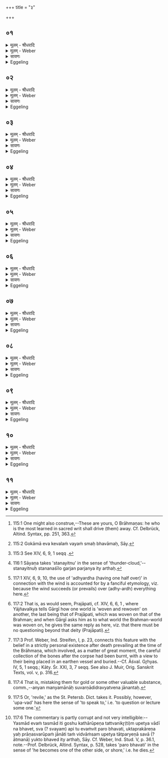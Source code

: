 +++
title = "३"

+++


## ०१
<details><summary>मूलम् - श्रीधरादि</summary>

जनको᳘ ह व्वै᳘देहः॥  
(हो) बहुदक्षिणे᳘न यज्ञे᳘नेजे स᳘ ह ग᳘वाᳫँ᳭ सह᳘स्रमवरुन्ध᳘न्नुवाचैता᳘ वो ब्राह्मणा यो ब्र᳘ह्मिष्ठः स ऽउ᳘दजतामि᳘ति॥
</details>

<details><summary>मूलम् - Weber</summary>

जनको᳘ ह वै᳘देहो॥  
बहुदक्षिणे᳘न यज्ञे᳘नेजे स᳘ ह ग᳘वाᳫं सह᳘स्रमवरुन्ध᳘न्नुवाचैता᳘ वो ब्राह्मणा यो ब्र᳘ह्मिष्ठः स उ᳘दजतामि᳘ति॥
</details>

<details><summary>सायणः</summary>

…
</details>

<details><summary>Eggeling</summary>

1. Janaka of Videha performed a sacrifice accompanied with numerous gifts to the priests. Setting apart a thousand cows, he said, 'He who is the most learned in sacred writ amongst you, O Brāhmaṇas, shall drive away these (cows) [^egg_355]!'

[^egg_355]: 115:1 One might also construe,--These are yours, O Brāhmaṇas: he who is the most learned in sacred writ shall drive (them) away. Cf. Delbrück, Altind. Syntax, pp. 251, 363.
</details>

## ०२
<details><summary>मूलम् - श्रीधरादि</summary>

स᳘ होवाच॥ 
या᳘ज्ञवल्क्यो ऽर्व्वा᳘चीरेता ऽइ᳘ति ते᳘ होचुस्त्व᳘ᳫँ᳘ स्विन्नो याज्ञवल्क्य ब्र᳘ह्मिष्ठो ऽसी३ ऽइ᳘ति स᳘ होवाच न᳘मो ऽस्तु ब्र᳘ह्मिष्ठाय गो᳘कामा ऽएव᳘ व्वय᳘ᳫँ᳘ स्म ऽइ᳘ति॥
</details>

<details><summary>मूलम् - Weber</summary>

स᳘ होवाच या᳘ज्ञवल्क्यो॥  
ऽर्वाचीरेता इ᳘ति ते᳘ होचुस्त्व᳘ᳫं᳘ स्विन्नो याज्ञवल्क्य ब्र᳘ह्मिष्ठोऽसी३ इ᳘ति स᳘ होवाच न᳘मोऽस्तु ब्र᳘ह्मिष्ठाय गो᳘कामा एव᳘ वय᳘ᳫं᳘ स्म इ᳘ति॥
</details>

<details><summary>सायणः</summary>

…
</details>

<details><summary>Eggeling</summary>

2. Yājñavalkya then said, 'This way (drive) them!' They said, 'Art thou really the most learned in sacred writ amongst us, Yājñavalkya?' He replied, 'Reverence be to him who is most learned in sacred writ! We are but hankering after cows [^egg_356]!'

[^egg_356]: 115:2 Gokāmā eva kevalaṁ vayaṁ smaḥ bhavāmaḥ, Sāy.
</details>

## ०३
<details><summary>मूलम् - श्रीधरादि</summary>

ते᳘ होचुः॥  
को᳘ न ऽइम᳘म्प्रक्ष्यती᳘ति स᳘ होवाच व्विदग्धः᳘ शा᳘कल्यो ऽहमि᳘ति त᳘ᳫँ᳘ हो प्रतिख्या᳘योवाच त्वा᳘ᳫँ᳘ स्विच्छाकल्य ब्राह्मणा᳘ ऽउल्मुकावक्ष᳘यणमक्रता३ ऽइ᳘ति॥
</details>

<details><summary>मूलम् - Weber</summary>

ते᳘ होचुः॥  
को᳘ न इम᳘म् प्रक्ष्यती᳘ति स᳘ होवाच विदग्धः शा᳘कल्योऽहमि᳘ति त᳘ᳫं᳘ ह प्रतिख्या᳘योवाच त्वा᳘ᳫं᳘ स्विछाकल्य ब्राह्मणा᳘ उल्मुकावक्ष᳘यणमक्रता३इ᳘ति॥
</details>

<details><summary>सायणः</summary>

…
</details>

<details><summary>Eggeling</summary>

3. They then said (to one another), 'Which of us shall question him?' The shrewd Śākalya said, 'I!' When he (Yājñavalkya) saw him, he said, 'Have the Brāhmaṇas made of thee a thing for quenching the firebrand, Śākalya?'
</details>

## ०४
<details><summary>मूलम् - श्रीधरादि</summary>

स᳘ होवाच॥ 
क᳘ति देवा᳘ याज्ञवल्क्ये᳘ति त्र᳘यश्च त्री᳘ च शता त्र᳘यश्च त्री᳘ च सहस्रेत्योमि᳘ति होवाच क᳘त्येव᳘ देवा᳘ याज्ञवल्क्ये᳘ति त्र᳘यस्त्रि᳘ᳫँ᳘शदित्योमि᳘ति होवाच क᳘त्येव᳘ देवा᳘ याज्ञवल्क्ये᳘ति त्र᳘य ऽइत्योमि᳘ति होवाच क᳘त्येव᳘ देवा᳘ याज्ञवल्क्ये᳘ति द्वावित्योमि᳘ति होवाच क᳘त्येव᳘ देवा᳘ याज्ञवल्क्येत्य᳘ध्यर्द्ध ऽइ᳘त्योमि᳘ति होवाच क᳘त्येव᳘ देवा᳘ याज्ञवल्क्येत्ये᳘क ऽइत्योमि᳘ति होवाच कतमे ते त्र᳘यश्च त्री᳘ च शता त्र᳘यश्च त्री᳘ च सहस्रे᳘ति॥
</details>

<details><summary>मूलम् - Weber</summary>

स᳘ होवाच क᳘ति देवा याज्ञवल्क्ये᳘ति त्र᳘यश्च त्री᳘ च शता त्र᳘यश्च त्री᳘ च सहस्रेत्योमि᳘ति होवाच क᳘त्येव᳘ देवा᳘ याज्ञवल्क्ये᳘ति त्र᳘यस्त्रिंशदित्योमि᳘ति होवाच क᳘त्येव᳘ देवा᳘ याज्ञवल्क्ये᳘ति त्र᳘य इत्योमि᳘ति होवाच क᳘त्येव᳘ देवा᳘ याज्ञवल्क्ये᳘ति द्वावित्योमि᳘ति होवाच क᳘त्येव᳘ देवा᳘ याज्ञवल्क्येत्य᳘ध्यर्ध इत्योमि᳘ति होवाच क᳘त्येव᳘ देवा᳘ याज्ञवल्क्येत्ये᳘क इत्योमि᳘ति होवाच कतमे ते त्र᳘यश्च त्री᳘ च शता त्र᳘यश्च त्री᳘ च सहस्रे᳘ति॥
</details>

<details><summary>सायणः</summary>

…
</details>

<details><summary>Eggeling</summary>

4. He said [^egg_357], 'How many gods are there, Yājñavalkya?'--'Three hundred and three, and three thousand and three,' he replied.--'Yea, so it is!' he said. 'How many gods are there really, Yājñavalkya?'--'Thirty-three.'--'Yea, so it is!' he said.

[^egg_357]: 115:3 See XIV, 6, 9, 1 seqq .

 'How many gods are there really, Yājñavalkya?'--'Three.'--'Yea, so it is!' he said. 'How many gods are there really, Yājñavalkya?'--'Two.'--'Yea, so it is!' he said. 'How many gods are there really, Yājñavalkya?'--'One and a half.'--'Yea, so it is!' he said. 'How many gods are there really, Yājñavalkya?'--'One.'--'Yea, so it is!' he said. 'Who are those three hundred and three, and three thousand and three?'
</details>

## ०५
<details><summary>मूलम् - श्रीधरादि</summary>

स᳘ होवाच॥  
महिमा᳘न ऽए᳘वैषामेते त्र᳘यस्त्रिᳫँ᳭श᳘त्त्वेव᳘ देवा ऽइ᳘ति कतमे ते त्र᳘यस्त्रिᳫँ᳭शदि᳘त्यष्टौ व्व᳘सव ऽए᳘कादश रुद्रा द्वा᳘दशादित्यास्त ऽए᳘कत्रिᳫँ᳭शदि᳘न्द्रश्चैव᳘ प्रजा᳘पतिश्च त्रयस्त्रिᳫँ᳭शावि᳘ति॥
</details>

<details><summary>मूलम् - Weber</summary>

स᳘ होवाच॥  
महिमा᳘न एॗवैषामेते त्र᳘यस्त्रिंशॗत्त्वेव᳘ देवा इ᳘ति कतमे ते त्र᳘यस्त्रिंशदि᳘त्यष्टौ व᳘सव ए᳘कादश रुद्रा द्वा᳘दशादित्यास्त ए᳘कत्रिंशदि᳘न्द्रश्चैव᳘ प्रजा᳘पतिश्च त्रयस्त्र्ंशावि᳘ति॥
</details>

<details><summary>सायणः</summary>

…
</details>

<details><summary>Eggeling</summary>

5. He replied, 'These are their powers, but thirty-three gods indeed there are.'--'Who are those thirty-three? Eight Vasus, eleven Rudras, and twelve Ādityas,--that makes thirty-one; and Indra and Prajāpati make up the thirty-three.'
</details>

## ०६
<details><summary>मूलम् - श्रीधरादि</summary>

कतमे व्व᳘सव ऽइ᳘ति॥  
(त्य) अग्नि᳘श्च पृथिवी᳘ च व्वायु᳘श्चान्त᳘रिक्षञ्चादि᳘त्यश्च[[!!]] द्यौ᳘श्च चन्द्र᳘माश्च न᳘क्षत्राणि चैते व्व᳘सव ऽएते᳘ हीदᳫँ᳭ स᳘र्व्वं व्वास᳘यन्ते ते य᳘दिदᳫँ᳭ स᳘र्व्वं व्वास᳘यन्ते त᳘स्माद्व᳘सव ऽइ᳘ति॥
</details>

<details><summary>मूलम् - Weber</summary>

कतमे व᳘सव इ᳘ति॥  
अग्नि᳘श्च पृथिवी᳘ च वायु᳘श्चान्त᳘रिक्षं चादित्य᳘श्च द्यौ᳘श्च चन्द्र᳘माश्च न᳘क्षत्राणि चैते व᳘सव एतेॗ हीदᳫं स᳘र्वं वास᳘यन्ते ते य᳘दिदᳫं स᳘र्वं वास᳘यन्ते त᳘स्माद्व᳘सव इ᳘ति॥
</details>

<details><summary>सायणः</summary>

…
</details>

<details><summary>Eggeling</summary>

6. 'Who are the Vasus?'--'Agni, the Earth, Vāyu (the wind), the Air, Āditya (the sun), Heaven, the Moon, and the Stars:--these are the Vasus, for these cause all this (universe) to abide (vas), and hence they are the Vasus.'
</details>

## ०७
<details><summary>मूलम् - श्रीधरादि</summary>

कतमे᳘ रुद्रा ऽइ᳘ति॥  
द᳘शेमे पु᳘रुषे प्राणा᳘ ऽआ᳘त्मैकादशस्ते᳘ य᳘दा ऽस्मान्म᳘र्त्याच्छ᳘रीरादुत्क्रा᳘मन्त्य᳘थ रोदयन्ति तद्य᳘द्रोदयन्ति[[!!]] त᳘स्माद्रुद्रा ऽइ᳘ति॥
</details>

<details><summary>मूलम् - Weber</summary>

कतमे᳘ रुद्रा इ᳘ति॥  
द᳘शेमे पु᳘रुषे प्राणा᳘ आॗत्मैकादशस्ते᳘ यॗदास्मान्म᳘र्त्याछ᳘रीरादुत्क्रा᳘मन्त्य᳘थ रोदयन्ति तद्य᳘द्रोद᳘यन्ति त᳘स्माद्रुद्रा इ᳘ति॥
</details>

<details><summary>सायणः</summary>

…
</details>

<details><summary>Eggeling</summary>

7. 'Who are the Rudras?'--'These ten vital airs in man, and the self (spirit) is the eleventh: when these depart from this mortal body, they cause wailing (rud), and hence they are the Rudras.'
</details>

## ०८
<details><summary>मूलम् - श्रीधरादि</summary>

कतम᳘ ऽआदित्या ऽइ᳘ति॥  
द्वा᳘दश मा᳘साः संवत्सर᳘स्यैत᳘ ऽआदित्या᳘ ऽएते᳘ हीदᳫँ᳭ स᳘र्व्वमाद᳘दाना य᳘न्ति ते य᳘दिदᳫँ᳭ स᳘र्व्वमाद᳘दाना य᳘न्ति त᳘स्मादादित्या ऽइ᳘ति॥
</details>

<details><summary>मूलम् - Weber</summary>

कतम᳘ आदित्या इ᳘ति॥  
द्वा᳘दश मा᳘साः संवत्सर᳘स्यैत᳘ आदित्या᳘ एतेॗ हीदᳫं स᳘र्वमाद᳘दाना य᳘न्ति ते य᳘दिदᳫं स᳘र्वमाद᳘दाना य᳘न्ति त᳘स्मादादित्या इ᳘ति॥
</details>

<details><summary>सायणः</summary>

…
</details>

<details><summary>Eggeling</summary>

8. 'Who are the Ādityas?'--'The twelve months of the year: these are the Ādityas, for they pass whilst laying hold on everything here; and inasmuch as they pass whilst laying hold (ā-dā) on everything here, they are the Ādityas.'
</details>

## ०९
<details><summary>मूलम् - श्रीधरादि</summary>

कतम ऽइ᳘न्द्रः कतमः᳘ प्रजा᳘पतिरि᳘ति॥  
स्तनयित्नु᳘रेवे᳘न्द्रो यज्ञः᳘ प्रजा᳘पतिरि᳘ति कतम᳘ स्तनयित्नुरि᳘त्यश᳘निरि᳘ति कतमो᳘ यज्ञ ऽइ᳘ति पश᳘व ऽइ᳘ति॥
</details>

<details><summary>मूलम् - Weber</summary>

कतम इ᳘न्द्रः कतमः᳘ प्रजा᳘पतिरि᳘ति॥  
स्तनयित्नु᳘रेवे᳘न्द्रो यज्ञः᳘ प्रजा᳘पतिरि᳘ति कतम᳘ स्तनयित्नुरि᳘त्यश᳘निरि᳘ति कतमो᳘ यज्ञ इ᳘ति पश᳘व इ᳘ति॥
</details>

<details><summary>सायणः</summary>

…
</details>

<details><summary>Eggeling</summary>

9. 'Who is Indra, and who Prajāpati?'--'Indra, indeed, is thunder [^egg_358], and Prajāpati the sacrifice.'--'What is thunder?'--'The thunderbolt.'--'What is the sacrifice?'--'Cattle.'

[^egg_358]: 116:1 Sāyaṇa takes 'stanayitnu' in the sense of 'thunder-cloud,'--stanayitnuḥ stananaśīlo garjan parjanya ity arthaḥ.
</details>

## १०
<details><summary>मूलम् - श्रीधरादि</summary>

कतमे ते त्र᳘यो देवा ऽइ᳘ति॥  
(ती) इम᳘ ऽएव त्र᳘यो लोका᳘ ऽएषु᳘ हीमे स᳘र्व्वे देवा ऽइ᳘ति कतमौ तौ द्वौ᳘ देवावित्य᳘न्नं चैव᳘ प्राणश्चे᳘ति कतमो᳘ ऽध्यर्द्ध ऽइति᳘[[!!]] यो ऽय᳘म्प᳘वत ऽइ᳘ति य᳘दस्मिन्निदᳫँ᳭ स᳘र्व्वमध्या᳘र्ध्नोत्तेना᳘ध्यर्द्ध ऽइ᳘ति कतम ऽए᳘को देव ऽइ᳘ति प्राण ऽइ᳘ति॥
</details>

<details><summary>मूलम् - Weber</summary>

कतमे ते त्र᳘यो देवा इ᳘ति॥  
इम᳘ एव त्र᳘यो लोका᳘ एषुॗ हीमे स᳘र्वे देवा इ᳘ति कतमौ तौ द्वौ᳘ देवावित्य᳘न्नं चैव᳘ प्राणश्चे᳘ति कतमो᳘ऽध्यर्ध इ᳘तिॗ योऽयम् प᳘वत इ᳘ति कतम ए᳘को देव इ᳘ति प्राण इ᳘ति॥
</details>

<details><summary>सायणः</summary>

…
</details>

<details><summary>Eggeling</summary>

10. 'Who are those three gods?'--'These three worlds, for therein all the gods are contained.'--'Who are those two gods?'--'Food and breath. (life).'--'Who is the one and a half?'--'He who is blowing here [^egg_359] (Vāyu, the wind).'--'Who is the one god?'--'Breath.'

[^egg_359]: 117:1 XIV, 6, 9, 10, the use of 'adhyardha (having one half over)' in connection with the wind is accounted for by a fanciful etymology, viz. because the wind succeeds (or prevails) over (adhy-ardh) everything here.
</details>

## ११
<details><summary>मूलम् - श्रीधरादि</summary>

स᳘ होवाच॥  
(चा) अनतिप्रश्न्या᳘म्मा देव᳘ताम᳘त्यप्राक्षीः पुरेत्तिथ्यै᳘[[!!]] मरिष्यसि न ते᳘ ऽस्थीनि चन᳘ गृहान्प्रा᳘प्स्यन्ती᳘ति स᳘ ह त᳘थैव᳘ ममार त᳘स्य हा᳘प्यन्यन्म᳘न्यमानाः परिमोषिणो᳘ ऽस्थीन्य᳘पजह्रुस्त᳘स्मा᳘न्नोपवादी᳘ स्यादुत᳘ ह्येवंवित्परो[[!!]] भ᳘वति॥
</details>
<details><summary>मूलम् - Weber</summary>

स᳘ होवाच॥  
अनतिप्रश्न्या᳘म् मा देव᳘ताम᳘त्यप्राक्षीः पुॗरेतिथ्यै᳘ मरिष्यसि न ते᳘ऽस्थीनि चन᳘ गृहान्प्रा᳘प्स्यन्ती᳘ति स᳘ ह त᳘थैव᳘ ममार त᳘स्य हा᳘प्यन्यन्म᳘न्यमानाः परिमोषिणो᳘ऽस्थीन्य᳘पजह्रुस्त᳘स्माॗन्नोपवादी᳘ स्यादुतॗ ह्येवंवित्प᳘रो भ᳘वति॥
</details>

<details><summary>सायणः</summary>

…
</details>
<details><summary>Eggeling</summary>

11. He (Yājñavalkya) said, 'Thou hast gone on questioning me beyond the deity [^egg_360], beyond which there must be no questioning: thou shalt die ere such and such a day, and not even thy bones shall reach thy home!' And so, indeed, did he (Śākalya) die; and robbers carried off his bones [^egg_361], taking them for something else [^egg_362]. Wherefore let no man decry [^egg_363] any one, for even (by) knowing this, he gets the better of him [^egg_364].

[^egg_360]: 117:2 That is, as would seem, Prajāpati, cf. XIV, 6, 6, 1 , where Yājñavalkya tells Gārgī how one world is 'woven and rewoven' on another, the last being that of Prajāpati, which was woven on that of the Brahman; and when Gārgī asks him as to what world the Brahman-world was woven on, he gives the same reply as here, viz. that there must be no questioning beyond that deity (Prajāpati).

[^egg_361]: 117:3 Prof. Weber, Ind. Streifen, I, p. 23, connects this feature with the belief in a strictly personal existence after death prevailing at the time of the Brāhmaṇa, which involved, as a matter of great moment, the careful collection of the bones after the corpse had been burnt, with a view to their being placed in an earthen vessel and buried.--Cf. Āśval. Gr̥hyas. IV, 5, 1 seqq.; Kāty. Śr. XXI, 3, 7 seqq. See also J. Muir, Orig. Sanskrit Texts, vol. v, p. 316.

[^egg_362]: 117:4 That is, mistaking them for gold or some other valuable substance, comm.,--anyan manyamānāḥ suvarṇādidravyatvena jānantaḥ.

[^egg_363]: 117:5 Or, 'revile,' as the St. Petersb. Dict. takes it. Possibly, however, 'upa-vad' has here the sense of 'to speak to,' i.e. 'to question or lecture some one.'

[^egg_364]: 117:6 The commentary is partly corrupt and not very intelligible:-- Yasmād evaṁ tasmād iti goshu kathārūpeṇa tattvanikr̥(ti)m upetya vādī na bhavet, sva (? svayam) api tu evaṁvit paro bhavati, uktaprakāreṇa yaḥ prāṇasvarūpaṁ jānāti taṁ vidvāṁsam upetya tātparyeṇā savā (? ātmanā) yukto bhaved ity arthaḥ, Sāy. Cf. Weber, Ind. Stud. V, p. 36.1, note.--Prof. Delbrück, Altind. Syntax, p. 528, takes 'paro bhavati' in the sense of 'he becomes one of the other side, or shore,' i.e. he dies.
</details>

